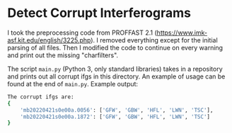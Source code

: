 # Detect Corrupt Interferograms

I took the preprocessing code from PROFFAST 2.1 (https://www.imk-asf.kit.edu/english/3225.php). I removed everything except for the initial parsing of all files. Then I modified the code to continue on every warning and print out the missing "charfilters".

The script `main.py` (Python 3, only standard libraries) takes in a repository and prints out all corrupt ifgs in this directory. An example of usage can be found at the end of `main.py`. Example output:

```bash
The corrupt ifgs are:
{
    'mb20220421s0e00a.0056': ['GFW', 'GBW', 'HFL', 'LWN', 'TSC'],
    'mb20220421s0e00a.1872': ['GFW', 'GBW', 'HFL', 'LWN', 'TSC']
}
```
